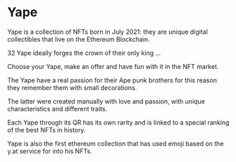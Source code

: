 # Yape

Yape is a collection of NFTs born in July 2021: they are unique digital collectibles that live on the Ethereum Blockchain.

32 Yape ideally forges the crown of their only king ...

Choose your Yape, make an offer and have fun with it in the NFT market.

<more details about the attributes will be revealed later>

The Yape have a real passion for their Ape punk brothers for this reason they remember them with small decorations.

The latter were created manually with love and passion, with unique characteristics and different traits.

Each Yape through its QR has its own rarity and is linked to a special ranking of the best NFTs in history.

Yape is also the first ethereum collection that has used emoji based on the y.at service for into his  NFTs.
